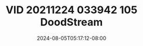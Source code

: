 --- 
title: "VID 20211224 033942 105  DoodStream"
description: "nonton   VID 20211224 033942 105  DoodStream gratis full vidio  "
date: 2024-08-05T05:17:12-08:00
file_code: "eynm2a2bfz5j"
draft: false
cover: "n9d04qai9a54oek0.jpg"
tags: ["VID", "DoodStream", "bokep-indo", "bokep-viral", "bokep-ig"]
length: 140
fld_id: "1483162"
foldername: "Aruna id telegram"
categories: ["Aruna id telegram"]
views: 0
---